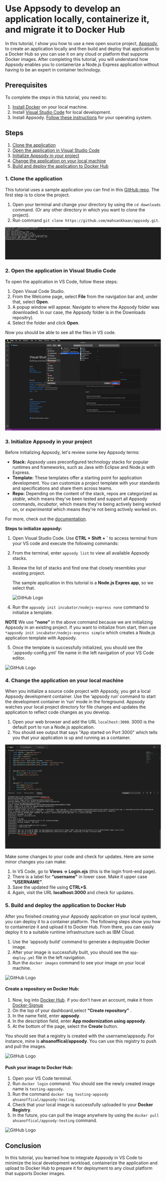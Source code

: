 # Use Appsody to develop an application locally, containerize it, and migrate it to Docker Hub

In this tutorial, I show you how to use a new open source project, [Appsody](https://appsody.dev/), to create an application locally and then build and deploy that application to a Docker Hub so you can use it on any cloud or platform that supports Docker images. After completing this tutorial, you will understand how Appsody enables you to containerize a Node.js Express application without having to be an expert in container technology. 

## Prerequisites

To complete the steps in this tutorial, you need to:
1. [Install Docker](https://docs.docker.com/install/) on your local machine.
2. Install [Visual Studio Code](https://code.visualstudio.com/) for local development.
3. Install Appsody. [Follow these instructions](https://appsody.dev/docs/getting-started/installation/) for your operating system.

## Steps
1.	[Clone the application](#1-clone-the-application)
2.	[Open the application in Visual Studio Code](#2-open-the-application-in-visual-studio-code)
3. [Initialize Appsody in your project](#3-initialize-appsody-in-your-project)
4.	[Change the application on your local machine](#4-change-the-application-on-your-local-machine)
5.	[Build and deploy the application to Docker Hub](#5-build-and-deploy-the-application-to-Docker-Hub)

### 1. Clone the application

This tutorial uses a sample application you can find in this [GitHub repo](https://github.com/mahsankhaan/appsody.git). The first step is to clone the project.

1.	Open your terminal and change your directory by using the `cd downloads` command. (Or any other directory in which you want to clone the project).
2.	Run command `git clone https://github.com/mahsankhaan/appsody.git`.   

![GitHub Logo](images/s1.png)


### 2. Open the application in Visual Studio Code
To open the application in VS Code, follow these steps:

1. Open Visual Code Studio. 
2. From the Welcome page, select **File** from the navigation bar and, under that, select **Open**.
3. A popup window will appear. Navigate to where the Appsody folder was downloaded. In our case, the Appsody folder is in the Downloads repositry).
4. Select the folder and click **Open**.

Now you should be able to see all the files in VS code.

![GitHub Logo](images/s2.png)

### 3. Initialize Appsody in your project

Before initializing Appsody, let's review some key Appsody terms: 

* **Stack:** Appsody uses preconfigured technology stacks for popular runtimes and frameworks, such as Java with Eclipse and Node.js with Express.
* **Template:** These templates offer a starting point for application development. You can customize a project template with your standards and specifications and share them across teams.
* **Repo:** Depending on the content of the stack, repos are categorized as *stable*, which means they've been tested and support all Appsody commands, *incubator*, which means they're being actively being worked on, or *experimental* which means they're not being actively worked on.

For more, check out the [documentation](https://appsody.dev/docs/stacks/stacks-overview/).

**Steps to initialize appsody:**

1.	Open Visual Studio Code. Use **CTRL + Shift + `** to access terminal from your VS code and execute the following commands:
2.	From the terminal, enter `appsody list` to view all available Appsody stacks.
3.	Review the list of stacks and find one that closely resembles your existing project. 

    The sample application in this tutorial is a **Node.js Expres app**, so we select that.

    ![GitHub Logo](images/s4.png)

4.	Run the `appsody init incubator/nodejs-express none` command to initialize a template.
   
**NOTE**
We use **"none”** in the above command because we are initializing Appsody in an existing project. If you want to initialize from start, then use `*appsody init incubator/nodejs-express simple`  which creates a Node.js application template with Appsody.

5. Once the template is successfully initialized, you should see the ‘.appsody-config.yml’ file name in the left navigation of your VS Code editor.

![GitHub Logo](images/s5.png)

### 4. Change the application on your local machine

When you initialize a source code project with Appsody, you get a local Appsody development container. Use the ‘appsody run’ command to start the development container in ‘run’ mode in the foreground. Appsody watches your local project directory for file changes and updates the application to reflect code changes as you develop.

1.	Open your web browser and add the URL `localhost:3000`. 3000 is the default port to run a Node.js application.
2. You should see output that says "App started on Port 3000" which tells you that your application is up and running as a container.

![GitHub Logo](images/s6.png)

Make some changes to your code and check for updates. Here are some minor changes you can make: 

1.	In VS Code, go to **Views -> Login.ejs** (this is the login front-end page).
2.	There is a label for **“username"** in lower case. Make it upper case **“USERNAME”**.
3.	Save the updated file using **CTRL+S**. 
4.	Again, visit the URL **localhost:3000** and check for updates.

### 5. Build and deploy the application to Docker Hub

After you finished creating your Appsody application on your local system, you can deploy it to a container platform. The following steps show you how to containerize it and upload it to Docker Hub. From there, you can easily deploy it to a suitable runtime infrastructure such as IBM Cloud.

1.	Use the ‘appsody build’ command to generate a deployable Docker image.
2.	After your image is successfully built, you should see the `app-deploy.yml` file in the left navigation.
3.	Run the `docker images` command to see your image on your local machine.

![GitHub Logo](images/s8.png)

#### Create a repository on Docker Hub:

1.	Now, log into [Docker Hub](https://hub.docker.com). if you don’t have an account, make it from [Docker-Signup](https://hub.docker.com/signup)
2.	On the top of your dashboard,select **“Create repository”** .
3.	In the name field, enter **appsody**.
4. In the description field, enter **App modernization using appsody**.
4.	At the bottom of the page, select the **Create** button.

You should see that a registry is created with the username/appsody. For instance, mine is **ahsanoffical/appsody**.
You can use this registry to push and pull the images.

![GitHub Logo](images/s11.png)

#### Push your image to Docker Hub:
1. Open your VS Code terminal.
2. Run `docker login` command. You should see the newly created image name is `testing-appsody`.
3. Run the command `docker tag testing-appsody ahsanoffical/appsody:testing`.
4. Check that your local image is successfully uploaded to your **Docker Registry**.
5. In the future, you can pull the image anywhere by using the `docker pull ahsanoffical/appsody:testing` command.

 ![GitHub Logo](images/s13.png)
 
 ## Conclusion 

In this tutorial, you learned how to integrate Appsody in VS Code to minimize the local development workload, containerize the application and upload to Docker Hub to prepare it for deployment to any cloud platform that supports Docker images.
